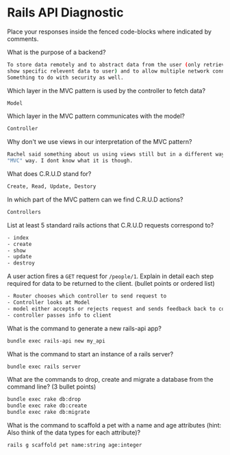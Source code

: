 # Rails API Diagnostic

Place your responses inside the fenced code-blocks where indicated by comments.

What is the purpose of a backend?

```bash
To store data remotely and to abstract data from the user (only retrieve or
show specific relevent data to user) and to allow multiple network connections.
Something to do with security as well.
```

Which layer in the MVC pattern is used by the controller to fetch data?

```bash
Model
```

Which layer in the MVC pattern communicates with the model?

```bash
Controller
```

Why don't we use views in our interpretation of the MVC pattern?

```bash
Rachel said something about us using views still but in a different way than the
"MVC" way. I dont know what it is though.
```

What does C.R.U.D stand for?

```bash
Create, Read, Update, Destory
```

In which part of the MVC pattern can we find C.R.U.D actions?

```bash
Controllers
```

List at least 5 standard rails actions that C.R.U.D requests correspond to?

```bash
- index
- create
- show
- update
- destroy
```

A user action fires a `GET` request for `/people/1`. Explain in detail each step
required for data to be returned to the client. (bullet points or ordered list)

```bash
- Router chooses which controller to send request to
- Controller looks at Model
- model either accepts or rejects request and sends feedback back to controller
- controller passes info to client
```

What is the command to generate a new rails-api app?

```bash
bundle exec rails-api new my_api
```

What is the command to start an instance of a rails server?

```bash
bundle exec rails server
```

What are the commands to drop, create and migrate a database from the command
line? (3 bullet points)

```bash
bundle exec rake db:drop
bundle exec rake db:create
bundle exec rake db:migrate
```

What is the command to scaffold a pet with a name and age attributes (hint:
Also think of the data types for each attribute)?

```bash
rails g scaffold pet name:string age:integer
```
